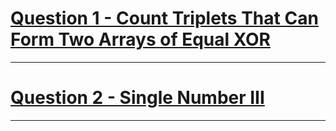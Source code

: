 # [Question 1 - Count Triplets That Can Form Two Arrays of Equal XOR](https://leetcode.com/problems/count-triplets-that-can-form-two-arrays-of-equal-xor/)
---
# [Question 2 - Single Number III](https://leetcode.com/problems/single-number-iii/)
---
